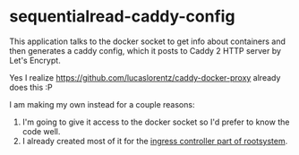 
# sequentialread-caddy-config

This application talks to the docker socket to get info about containers and then
generates a caddy config, which it posts to Caddy 2 HTTP server by Let's Encrypt.

Yes I realize https://github.com/lucaslorentz/caddy-docker-proxy already does this :P 

I am making my own instead for a couple reasons: 

1. I'm going to give it access to the docker socket so I'd prefer to know the code well.
2. I already created most of it for the [ingress controller part of rootsystem](https://git.sequentialread.com/forest/rootsystem/src/master/automation/ingressController.go). 

